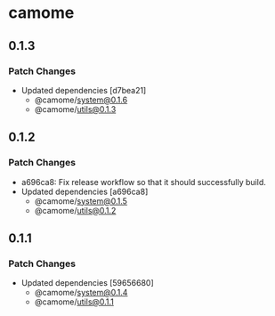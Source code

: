 # camome

## 0.1.3

### Patch Changes

- Updated dependencies [d7bea21]
  - @camome/system@0.1.6
  - @camome/utils@0.1.3

## 0.1.2

### Patch Changes

- a696ca8: Fix release workflow so that it should successfully build.
- Updated dependencies [a696ca8]
  - @camome/system@0.1.5
  - @camome/utils@0.1.2

## 0.1.1

### Patch Changes

- Updated dependencies [59656680]
  - @camome/system@0.1.4
  - @camome/utils@0.1.1
